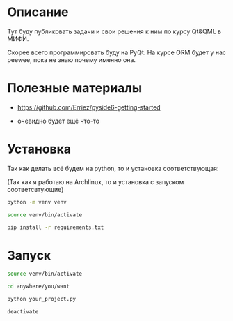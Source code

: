 # Описание

Тут буду публиковать задачи и свои решения к ним по курсу Qt&QML в МИФИ.

Скорее всего программировать буду на PyQt. На курсе ORM будет у нас peewee, пока не знаю почему именно она.

# Полезные материалы

- https://github.com/Erriez/pyside6-getting-started

- очевидно будет ещё что-то

# Установка

Так как делать всё будем на python, то и установка соответствующая:

(Так как я работаю на Archlinux, то и установка с запуском соответсвтующие)

```bash
python -m venv venv

source venv/bin/activate

pip install -r requirements.txt
```

# Запуск

```bash
source venv/bin/activate

cd anywhere/you/want

python your_project.py

deactivate
```
